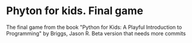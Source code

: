 # Phyton for kids. Final game
 The final game from the book "Python for Kids: A Playful Introduction to Programming" by Briggs, Jason R. Beta version that needs more commits
